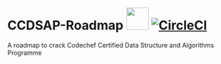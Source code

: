# CCDSAP-Roadmap <img src="https://github.com/adeepak7/CCDSAP-Roadmap/blob/master/Signature/Github%20Signature.gif" height="50px"> [![CircleCI](https://circleci.com/gh/adeepak7/CCDSAP-Roadmap.svg?style=svg&circle-token=be0da2856f5b664452fdaf0e21a5acaa4e79b971)](https://circleci.com/gh/adeepak7/CCDSAP-Roadmap)
A roadmap to crack Codechef Certified Data Structure and Algorithms Programme

